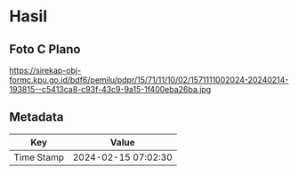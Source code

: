 # Hasil

## Foto C Plano

https://sirekap-obj-formc.kpu.go.id/bdf6/pemilu/pdpr/15/71/11/10/02/1571111002024-20240214-193815--c5413ca8-c93f-43c9-9a15-1f400eba26ba.jpg


## Metadata

| Key        | Value               |
| ---------- | ------------------- |
| Time Stamp | 2024-02-15 07:02:30 |



